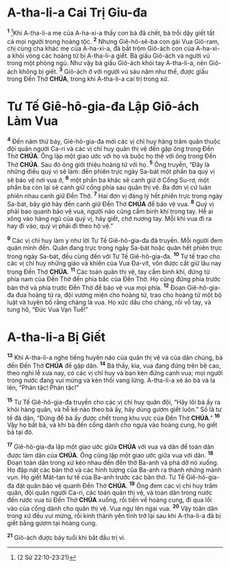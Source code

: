 # A-tha-li-a Cai Trị Giu-đa
<sup><b>1</b></sup> [^1@-78ea3cee-705f-4b8d-8121-0cf860a90738]Khi A-tha-li-a mẹ của A-ha-xi-a thấy con bà đã chết, bà trỗi dậy giết tất cả mọi người trong hoàng tộc. <sup><b>2</b></sup> Nhưng Giê-hô-sê-ba con gái Vua Giô-ram, chị cùng cha khác mẹ của A-ha-xi-a, đã bắt trộm Giô-ách con của A-ha-xi-a khỏi vòng các hoàng tử bị A-tha-li-a giết. Bà giấu Giô-ách và người vú trong một phòng ngủ. Như vậy bà giấu Giô-ách khỏi tay A-tha-li-a, nên Giô-ách không bị giết. <sup><b>3</b></sup> Giô-ách ở với người vú sáu năm như thế, được giấu trong Đền Thờ **CHÚA**, trong khi A-tha-li-a cai trị trong xứ.


# Tư Tế Giê-hô-gia-đa Lập Giô-ách Làm Vua
<sup><b>4</b></sup> Đến năm thứ bảy, Giê-hô-gia-đa mời các vị chỉ huy hàng trăm quân thuộc đội quân người Ca-ri và các vị chỉ huy quân thị vệ đến gặp ông trong Đền Thờ **CHÚA**. Ông lập một giao ước với họ và buộc họ thề với ông trong Đền Thờ **CHÚA**. Sau đó ông giới thiệu hoàng tử với họ. <sup><b>5</b></sup> Ông truyền, “Đây là những điều quý vị sẽ làm: đến phiên trực ngày Sa-bát một phần ba quý vị sẽ bảo vệ nơi vua ở, <sup><b>6</b></sup> một phần ba khác sẽ canh giữ ở Cổng Su-rơ, một phần ba còn lại sẽ canh giữ cổng phía sau quân thị vệ. Ba đơn vị cứ luân phiên nhau canh giữ Đền Thờ. <sup><b>7</b></sup> Hai đơn vị đáng lý hết phiên trực trong ngày Sa-bát, bây giờ hãy đến canh giữ Đền Thờ **CHÚA** để bảo vệ vua. <sup><b>8</b></sup> Quý vị phải bao quanh bảo vệ vua, người nào cũng cầm binh khí trong tay. Hễ ai xông vào hàng ngũ của quý vị, hãy giết, chớ nương tay. Mỗi khi vua đi ra hay đi vào, quý vị phải đi theo hộ vệ.”

<sup><b>9</b></sup> Các vị chỉ huy làm y như lời Tư Tế Giê-hô-gia-đa đã truyền. Mỗi người đem quân mình đến. Quân đang trực trong ngày Sa-bát hoặc quân hết phiên trực trong ngày Sa-bát, đều cùng đến với Tư Tế Giê-hô-gia-đa. <sup><b>10</b></sup> Tư tế trao cho các vị chỉ huy những giáo và khiên của Vua Đa-vít, vốn được cất giữ lâu nay trong Đền Thờ **CHÚA**. <sup><b>11</b></sup> Các toán quân thị vệ, tay cầm binh khí, đứng từ phía nam của Đền Thờ đến phía bắc của Đền Thờ. Họ cũng đứng phía trước bàn thờ và phía trước Đền Thờ để bảo vệ vua mọi phía. <sup><b>12</b></sup> Đoạn Giê-hô-gia-đa đưa hoàng tử ra, đội vương miện cho hoàng tử, trao cho hoàng tử một bộ luật và tuyên bố rằng chàng là vua. Họ xức dầu cho chàng, rồi vỗ tay, và tung hô, “Đức Vua Vạn Tuế!”


# A-tha-li-a Bị Giết
<sup><b>13</b></sup> Khi A-tha-li-a nghe tiếng huyên náo của quân thị vệ và của dân chúng, bà đến Đền Thờ **CHÚA** để gặp dân. <sup><b>14</b></sup> Bà thấy, kìa, vua đang đứng trên bệ cao, theo nghi lễ xưa nay, có các vị chỉ huy và ban kèn đứng cạnh vua; mọi người trong nước đang vui mừng và kèn thổi vang lừng. A-tha-li-a xé áo bà và la lên, “Phản tặc! Phản tặc!”

<sup><b>15</b></sup> Tư Tế Giê-hô-gia-đa truyền cho các vị chỉ huy quân đội, “Hãy lôi bà ấy ra khỏi hàng quân, và hễ kẻ nào theo bà ấy, hãy dùng gươm giết luôn.” Số là tư tế đã dặn, “Đừng để bà ấy được chết trong khu vực của Đền Thờ **CHÚA**.” <sup><b>16</b></sup> Vậy họ bắt bà, và khi bà đến cổng dành cho ngựa vào hoàng cung, họ giết bà tại đó.

<sup><b>17</b></sup> Giê-hô-gia-đa lập một giao ước giữa **CHÚA** với vua và dân để toàn dân được làm dân của **CHÚA**. Ông cũng lập một giao ước giữa vua với dân. <sup><b>18</b></sup> Đoạn toàn dân trong xứ kéo nhau đến đền thờ Ba-anh và phá dỡ nó xuống. Họ đập nát các bàn thờ và các hình tượng của Ba-anh ra thành những mảnh vụn. Họ giết Mát-tan tư tế của Ba-anh trước các bàn thờ. Tư Tế Giê-hô-gia-đa đặt quân bảo vệ quanh Đền Thờ **CHÚA**. <sup><b>19</b></sup> Ông đem các vị chỉ huy trăm quân, đội quân người Ca-ri, các toán quân thị vệ, và toàn dân trong nước đến rước vua từ Đền Thờ **CHÚA** xuống, rồi tiến về hoàng cung, đi qua lối vào của cổng dành cho quân thị vệ. Vua ngự lên ngai vua. <sup><b>20</b></sup> Vậy toàn dân trong xứ đều vui mừng, rồi kinh thành yên tĩnh trở lại sau khi A-tha-li-a đã bị giết bằng gươm tại hoàng cung.

<sup><b>21</b></sup> Giô-ách được bảy tuổi khi bắt đầu trị vì.

[^1@-78ea3cee-705f-4b8d-8121-0cf860a90738]: (2 Sử 22:10-23:21)